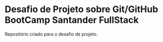 #  Desafio  de Projeto   sobre Git/GitHub BootCamp Santander FullStack
Repositório  criado para o desafio de projeto.
